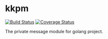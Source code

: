 # kkpm 
[![Build Status](https://travis-ci.org/drkaka/kkpm.svg)](https://travis-ci.org/drkaka/kkpm)
[![Coverage Status](https://codecov.io/github/drkaka/kkpm/coverage.svg?branch=master)](https://codecov.io/github/drkaka/kkpm?branch=master)  

The private message module for golang project.
